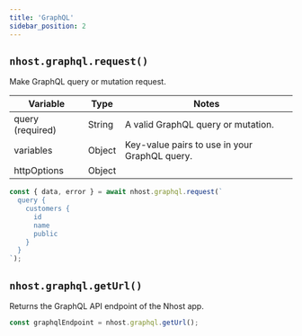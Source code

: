```yaml
---
title: 'GraphQL'
sidebar_position: 2
---
```


## `nhost.graphql.request()`

Make GraphQL query or mutation request.

| Variable         | Type   | Notes                                         |
| ---------------- | ------ | --------------------------------------------- |
| query (required) | String | A valid GraphQL query or mutation.            |
| variables        | Object | Key-value pairs to use in your GraphQL query. |
| httpOptions      | Object |                                               |

```js
const { data, error } = await nhost.graphql.request(`
  query {
    customers {
      id
      name
      public
    }
  }
`);
```

## `nhost.graphql.getUrl()`

Returns the GraphQL API endpoint of the Nhost app.

```js
const graphqlEndpoint = nhost.graphql.getUrl();
```
